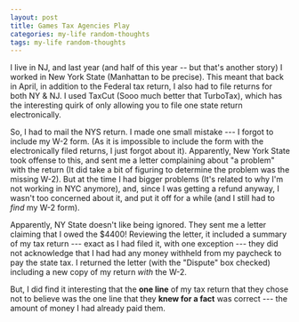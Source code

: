 ```yaml
---
layout: post
title: Games Tax Agencies Play
categories: my-life random-thoughts
tags: my-life random-thoughts
---
```


I live in NJ, and last year (and half of this year -- but that's another story) I worked in New York State (Manhattan to be precise).  This meant that back in April, in addition to the Federal tax return, I also had to file returns for both NY &amp; NJ.  I used TaxCut (Sooo much better that TurboTax), which has the interesting quirk of only allowing you to file one state return electronically.

So, I had to mail the NYS return.  I made one small mistake  --- I forgot to include my W-2 form.  (As it is impossible to include the form with the electronically filed returns, I just forgot about it).  Apparently, New York State took offense to this, and sent me a letter complaining about "a problem" with the return (It did take a bit of figuring to determine the problem was the missing W-2).  But at the time I had bigger problems (It's related to why I'm not working in NYC anymore), and, since I was getting a refund anyway, I wasn't too concerned about it, and put it off for a while (and I still had to *find* my W-2 form).

Apparently, NY State doesn't like being ignored.  They sent me a letter claiming that I owed the $4400!   Reviewing the letter, it included a summary of my tax return --- exact as I had filed it, with one exception --- they did not acknowledge that I had had any money withheld from my paycheck to pay the state tax.   I returned the letter (with the "Dispute" box checked) including a new copy of my return *with* the W-2.

But, I did find it interesting that the **one line** of my tax return that they chose not to believe was the one line that they **knew for a fact** was correct --- the amount of money I had already paid them.
